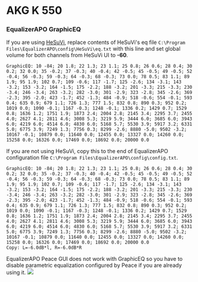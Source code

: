 # AKG K 550
### EqualizerAPO GraphicEQ
If you are using [HeSuVi](https://sourceforge.net/projects/hesuvi/), replace contents of HeSuVi's eq file `C:\Program Files\EqualizerAPO\config\HeSuVi\eq.txt` with this line and set global volume for both channels from HeSuVi UI to **-60**.
```
GraphicEQ: 10 -84; 20 1.8; 22 1.3; 23 1.1; 25 0.8; 26 0.6; 28 0.4; 30 0.2; 32 0.0; 35 -0.2; 37 -0.3; 40 -0.4; 42 -0.5; 45 -0.5; 49 -0.5; 52 -0.4; 56 -0.3; 59 -0.3; 64 -0.3; 68 -0.3; 73 0.0; 78 0.5; 83 1.1; 89 1.9; 95 1.9; 102 0.7; 109 -0.6; 117 -1.7; 125 -2.6; 134 -3.1; 143 -3.2; 153 -3.2; 164 -1.5; 175 -2.2; 188 -3.2; 201 -3.3; 215 -3.3; 230 -3.4; 246 -3.4; 263 -3.2; 282 -3.0; 301 -2.9; 323 -2.8; 345 -2.6; 369 -2.3; 395 -2.0; 423 -1.7; 452 -1.3; 484 -0.9; 518 -0.6; 554 -0.1; 593 0.4; 635 0.9; 679 1.1; 726 1.3; 777 1.5; 832 0.8; 890 0.3; 952 0.2; 1019 0.0; 1090 -0.1; 1167 -0.3; 1248 -0.1; 1336 0.2; 1429 0.7; 1529 0.8; 1636 1.2; 1751 1.9; 1873 2.4; 2004 2.8; 2145 3.4; 2295 3.7; 2455 4.0; 2627 4.1; 2811 4.6; 3008 5.3; 3219 5.9; 3444 6.0; 3685 6.0; 3943 6.0; 4219 6.0; 4514 6.0; 4830 6.0; 5168 5.7; 5530 3.9; 5917 3.2; 6331 5.0; 6775 3.9; 7249 1.3; 7756 0.3; 8299 -2.6; 8880 -5.0; 9502 -3.2; 10167 -0.1; 10879 0.0; 11640 0.0; 12455 0.0; 13327 0.0; 14260 0.0; 15258 0.0; 16326 0.0; 17469 0.0; 18692 0.0; 20000 0.0
```
If you are not using HeSuVi, copy this to the end of EqualizerAPO configuration file `C:\Program Files\EqualizerAPO\config\config.txt`.
```
GraphicEQ: 10 -84; 20 1.8; 22 1.3; 23 1.1; 25 0.8; 26 0.6; 28 0.4; 30 0.2; 32 0.0; 35 -0.2; 37 -0.3; 40 -0.4; 42 -0.5; 45 -0.5; 49 -0.5; 52 -0.4; 56 -0.3; 59 -0.3; 64 -0.3; 68 -0.3; 73 0.0; 78 0.5; 83 1.1; 89 1.9; 95 1.9; 102 0.7; 109 -0.6; 117 -1.7; 125 -2.6; 134 -3.1; 143 -3.2; 153 -3.2; 164 -1.5; 175 -2.2; 188 -3.2; 201 -3.3; 215 -3.3; 230 -3.4; 246 -3.4; 263 -3.2; 282 -3.0; 301 -2.9; 323 -2.8; 345 -2.6; 369 -2.3; 395 -2.0; 423 -1.7; 452 -1.3; 484 -0.9; 518 -0.6; 554 -0.1; 593 0.4; 635 0.9; 679 1.1; 726 1.3; 777 1.5; 832 0.8; 890 0.3; 952 0.2; 1019 0.0; 1090 -0.1; 1167 -0.3; 1248 -0.1; 1336 0.2; 1429 0.7; 1529 0.8; 1636 1.2; 1751 1.9; 1873 2.4; 2004 2.8; 2145 3.4; 2295 3.7; 2455 4.0; 2627 4.1; 2811 4.6; 3008 5.3; 3219 5.9; 3444 6.0; 3685 6.0; 3943 6.0; 4219 6.0; 4514 6.0; 4830 6.0; 5168 5.7; 5530 3.9; 5917 3.2; 6331 5.0; 6775 3.9; 7249 1.3; 7756 0.3; 8299 -2.6; 8880 -5.0; 9502 -3.2; 10167 -0.1; 10879 0.0; 11640 0.0; 12455 0.0; 13327 0.0; 14260 0.0; 15258 0.0; 16326 0.0; 17469 0.0; 18692 0.0; 20000 0.0
Copy: L=-6.0dB*l, R=-6.0dB*R
```
EqualizerAPO Peace GUI does not work with GraphicEQ so you have to disable parametric equalization configured by Peace if you are already using it.
![](https://raw.githubusercontent.com/jaakkopasanen/AutoEq/master/results/Headphone.com/headphoncecom/onear/AKG%20K%20550/AKG%20K%20550.png)
